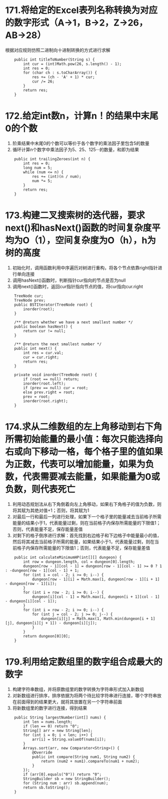 # 171.将给定的Excel表列名称转换为对应的数字形式（A->1，B->2，Z->26，AB->28）

根据对应规则仿照二进制向十进制转换的方式进行求解

```
    public int titleToNumber(String s) {
        int cur = (int)Math.pow(26, s.length() - 1);
        int res = 0;
        for (char ch : s.toCharArray()) {
            res += (ch - 'A' + 1) * cur;
            cur /= 26;
        }
        return res;
    }
```

# 172.给定int数n，计算n！的结果中末尾0的个数
1. 阶乘结果中末尾0的个数可以等价于各个数字的乘法因子里包含5的数量
2. 循环计算n个数字中乘法因子为5、25、125···的数量，和即为结果
```
    public int trailingZeroes(int n) {
        int res = 0;
        long num = 5;
        while (num <= n) {
            res += (int)(n / num);
            num *= 5;
        }
        return res;
    }
```

# 173.构建二叉搜索树的迭代器，要求next()和hasNext()函数的时间复杂度平均为O（1），空间复杂度为O（h），h为树的高度
1. 初始化时，调用函数利用中序遍历对树进行重构，将各个节点依靠right指针进行单向连接
2. 调用hasNext()函数时，判断指针cur指向的节点是否为null
3. 调用next()函数时，返回cur指针指向节点的值，将cur指向cur.right
```
    TreeNode cur;
    TreeNode prev;
    public BSTIterator(TreeNode root) {
        inorder(root);
    }

    /** @return whether we have a next smallest number */
    public boolean hasNext() {
        return cur != null;
    }

    /** @return the next smallest number */
    public int next() {
        int res = cur.val;
        cur = cur.right;
        return res;
    }
    
    private void inorder(TreeNode root) {
        if (root == null) return;
        inorder(root.left);
        if (prev == null) cur = root;
        else prev.right = root;
        prev = root;
        inorder(root.right);
    }
```

# 174.求从二维数组的左上角移动到右下角所需初始能量的最小值：每次只能选择向右或向下移动一格，每个格子里的值如果为正数，代表可以增加能量，如果为负数，代表需要减去能量，如果能量为0或负数，则代表死亡
1. 利用动态规划法从右下角倒着向左上角移动，如果右下角格子的值为负数，则将其赋为其绝对值+1；否则，将其赋为1
2. 对最后一行和最后一列进行处理，如果下一个格子里的能量减去当前格子所需能量的结果小于1，代表能量过剩，则在当前格子内保存所需能量的下限值1；否则，代表能量不足，保存能量差值
3. 对剩下的格子倒序进行求解：首先找到右边格子和下边格子中能量最小的值，然后将其减去当前格子所需的能量，如果结果小于1，代表能量过剩，则在当前格子内保存所需能量的下限值1；否则，代表能量不足，保存能量差值
```
    public int calculateMinimumHP(int[][] dungeon) {
        int row = dungeon.length, col = dungeon[0].length;
        dungeon[row - 1][col - 1] = dungeon[row - 1][col - 1] >= 0 ? 1 : -dungeon[row - 1][col - 1] + 1;
        for (int i = col - 2; i >= 0; i--) {
            dungeon[row - 1][i] = Math.max(1, dungeon[row - 1][i + 1] - dungeon[row - 1][i]);
        }
        for (int i = row - 2; i >= 0; i--) {
            dungeon[i][col - 1] = Math.max(1, dungeon[i + 1][col - 1] - dungeon[i][col - 1]);
        }
        for (int i = row - 2; i >= 0; i--) {
            for (int j = col - 2; j >= 0; j--) {
                dungeon[i][j] = Math.max(1, Math.min(dungeon[i + 1][j], dungeon[i][j + 1]) - dungeon[i][j]);
            }
        }
        return dungeon[0][0];
    }
```

# 179.利用给定数组里的数字组合成最大的数字
1. 构建字符串数组，并将原数组里的数字转换为字符串形式加入新数组
2. 对新数组进行排序，排序依据为将两个待比较字符串进行连接，哪个字符串放在前面得到的结果更大，就将其放置在另一个字符串前面
3. 将新数组里的数字进行连接，得到结果
```
    public String largestNumber(int[] nums) {
        int len = nums.length;
        if (len == 0) return "0";
        String[] arr = new String[len];
        for (int i = 0; i < len; i++) {
            arr[i] = String.valueOf(nums[i]);
        }
        Arrays.sort(arr, new Comparator<String>() {
            @Override
            public int compare(String num1, String num2) {
                return (num2 + num1).compareTo(num1 + num2);
            }
        });
        if (arr[0].equals("0")) return "0";
        StringBuilder sb = new StringBuilder();
        for (String num : arr) sb.append(num);
        return sb.toString();
    }
```
